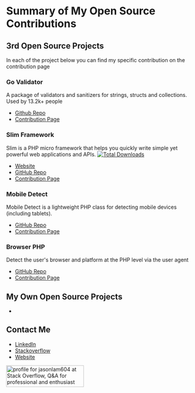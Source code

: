 # Summary of My Open Source Contributions

## 3rd Open Source Projects
In each of the project below you can find my specific contribution on the contribution page

### Go Validator
A package of validators and sanitizers for strings, structs and collections. Used by 13.2k+ people
- [Github Repo](https://github.com/asaskevich/govalidator)
- [Contribution Page](https://github.com/asaskevich/govalidator/graphs/contributors)

### Slim Framework
Slim is a PHP micro framework that helps you quickly write simple yet powerful web applications and APIs. [![Total Downloads](https://poser.pugx.org/slim/slim/downloads)](https://packagist.org/packages/slim/slim)
- [Website](https://www.slimframework.com/)
- [GitHub Repo](https://github.com/slimphp/Slim)
- [Contribution Page](https://github.com/slimphp/Slim/graphs/contributors)

### Mobile Detect
Mobile Detect is a lightweight PHP class for detecting mobile devices (including tablets).
- [GitHub Repo](https://github.com/serbanghita/Mobile-Detect)
- [Contribution Page](https://github.com/serbanghita/Mobile-Detect/graphs/contributors)

### Browser PHP
Detect the user's browser and platform at the PHP level via the user agent
- [GitHub Repo](https://github.com/cbschuld/Browser.php)
- [Contribution Page](https://github.com/cbschuld/Browser.php/graphs/contributors)


## My Own Open Source Projects
- 


## Contact Me
- [LinkedIn](https://www.linkedin.com/in/jasonlam604/)
- [Stackoverflow](https://stackoverflow.com/users/5348307/jasonlam604)
- [Website](https://jasonlam604.com/)

 <a href="https://stackoverflow.com/users/5348307/jasonlam604"><img src="https://stackoverflow.com/users/flair/5348307.png" width="208" height="58" alt="profile for jasonlam604 at Stack Overflow, Q&amp;A for professional and enthusiast programmers" title="profile for jasonlam604 at Stack Overflow, Q&amp;A for professional and enthusiast programmers"></a>

